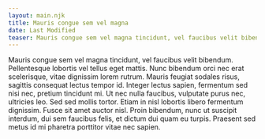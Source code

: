 ```yaml
---
layout: main.njk
title: Mauris congue sem vel magna
date: Last Modified
teaser: Mauris congue sem vel magna tincidunt, vel faucibus velit bibendum. Pellentesque lobortis
---
```

Mauris congue sem vel magna tincidunt, vel faucibus velit bibendum. Pellentesque lobortis vel tellus eget mattis. Nunc bibendum orci nec erat scelerisque, vitae dignissim lorem rutrum. Mauris feugiat sodales risus, sagittis consequat lectus tempor id. Integer lectus sapien, fermentum sed nisi nec, pretium tincidunt mi. Ut nec nulla faucibus, vulputate purus nec, ultricies leo. Sed sed mollis tortor. Etiam in nisl lobortis libero fermentum dignissim. Fusce sit amet auctor nisl. Proin bibendum, nunc ut suscipit interdum, dui sem faucibus felis, et dictum dui quam eu turpis. Praesent sed metus id mi pharetra porttitor vitae nec sapien.
